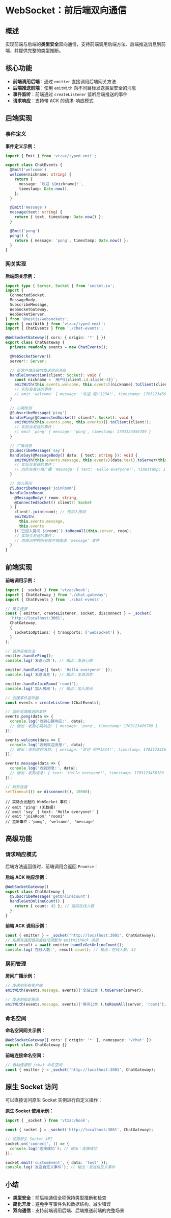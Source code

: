 # WebSocket：前后端双向通信

## 概述

实现前端与后端的**类型安全**双向通信，支持前端调用后端方法、后端推送消息到前端，并提供完整的类型推断。

## 核心功能

- **前端调用后端**：通过 `emitter` 直接调用后端网关方法
- **后端推送前端**：使用 `emitWith` 向不同目标发送类型安全的消息
- **事件监听**：前端通过 `createListener` 监听后端推送的事件
- **请求响应**：支持带 ACK 的请求-响应模式

## 后端实现

### 事件定义

**事件定义示例：**

```ts
import { Emit } from 'vtzac/typed-emit';

export class ChatEvents {
  @Emit('welcome')
  welcome(nickname: string) {
    return {
      message: `欢迎 ${nickname}!`,
      timestamp: Date.now(),
    };
  }

  @Emit('message')
  message(text: string) {
    return { text, timestamp: Date.now() };
  }

  @Emit('pong')
  pong() {
    return { message: 'pong', timestamp: Date.now() };
  }
}
```

### 网关实现

**后端网关示例：**

```ts
import type { Server, Socket } from 'socket.io';
import {
  ConnectedSocket,
  MessageBody,
  SubscribeMessage,
  WebSocketGateway,
  WebSocketServer,
} from '@nestjs/websockets';
import { emitWith } from 'vtzac/typed-emit';
import { ChatEvents } from './chat-events';

@WebSocketGateway({ cors: { origin: '*' } })
export class ChatGateway {
  private readonly events = new ChatEvents();

  @WebSocketServer()
  server!: Server;

  // 新客户端连接时发送欢迎消息
  handleConnection(client: Socket): void {
    const nickname = `用户${client.id.slice(-4)}`;
    emitWith(this.events.welcome, this.events)(nickname).toClient(client);
    // 实际会发送的事件：
    // emit 'welcome' { message: '欢迎 用户1234!', timestamp: 1703123456789 }
  }

  // 心跳检测
  @SubscribeMessage('ping')
  handlePing(@ConnectedSocket() client?: Socket): void {
    emitWith(this.events.pong, this.events)().toClient(client!);
    // 实际会发送的事件：
    // emit 'pong' { message: 'pong', timestamp: 1703123456789 }
  }

  // 广播消息
  @SubscribeMessage('say')
  handleSay(@MessageBody() data: { text: string }): void {
    emitWith(this.events.message, this.events)(data.text).toServer(this.server);
    // 实际会发送的事件：
    // 向所有客户端广播 'message' { text: 'Hello everyone!', timestamp: 1703123456789 }
  }

  // 加入房间
  @SubscribeMessage('joinRoom')
  handleJoinRoom(
    @MessageBody() room: string,
    @ConnectedSocket() client?: Socket
  ) {
    client!.join(room); // 先加入房间
    emitWith(
      this.events.message,
      this.events
    )(`已加入房间 ${room}`).toRoomAll(this.server, room);
    // 实际会发送的事件：
    // 向房间中的所有客户端发送 'message' 事件
  }
}
```

## 前端实现

**前端调用示例：**

```ts
import { _socket } from 'vtzac/hook';
import { ChatGateway } from './chat.gateway';
import { ChatEvents } from './chat-events';

// 建立连接
const { emitter, createListener, socket, disconnect } = _socket(
  'http://localhost:3001',
  ChatGateway,
  {
    socketIoOptions: { transports: ['websocket'] },
  }
);

// 调用后端方法
emitter.handlePing();
console.log('发送心跳'); // 输出：发送心跳

emitter.handleSay({ text: 'Hello everyone!' });
console.log('发送消息'); // 输出：发送消息

emitter.handleJoinRoom('room1');
console.log('加入房间'); // 输出：加入房间

// 创建事件监听器
const events = createListener(ChatEvents);

// 监听后端推送的事件
events.pong(data => {
  console.log('收到心跳响应:', data);
  // 输出：收到心跳响应: { message: 'pong', timestamp: 1703123456789 }
});

events.welcome(data => {
  console.log('收到欢迎消息:', data);
  // 输出：收到欢迎消息: { message: '欢迎 用户1234!', timestamp: 1703123456789 }
});

events.message(data => {
  console.log('收到消息:', data);
  // 输出：收到消息: { text: 'Hello everyone!', timestamp: 1703123456789 }
});

// 断开连接
setTimeout(() => disconnect(), 10000);
```

```
// 实际会发起的 WebSocket 事件：
// emit 'ping' (无数据)
// emit 'say' { text: 'Hello everyone!' }
// emit 'joinRoom' 'room1'
// 监听事件：'pong', 'welcome', 'message'
```

## 高级功能

### 请求响应模式

后端方法返回值时，前端调用会返回 `Promise`：

**后端 ACK 响应示例：**

```ts
@WebSocketGateway()
export class ChatGateway {
  @SubscribeMessage('getOnlineCount')
  handleGetOnlineCount() {
    return { count: 42 }; // 返回在线人数
  }
}
```

**前端 ACK 调用示例：**

```ts
const { emitter } = _socket('http://localhost:3001', ChatGateway);
// 如果有返回值则会自动调整为 emitWithAck 调用
const result = await emitter.handleGetOnlineCount();
console.log('在线人数:', result.count); // 输出：在线人数: 42
```

### 房间管理

**房间广播示例：**

```ts
// 发送到所有客户端
emitWith(events.message, events)('全站公告').toServer(server);

// 发送到指定房间
emitWith(events.message, events)('房间公告').toRoomAll(server, 'room1');
```

### 命名空间

**命名空间网关示例：**

```ts
@WebSocketGateway({ cors: { origin: '*' }, namespace: '/chat' })
export class ChatGateway {}
```

**前端连接命名空间：**

```ts
// 自动连接到 /chat 命名空间
const { emitter } = _socket('http://localhost:3001', ChatGateway);
```

## 原生 Socket 访问

可以直接访问原生 Socket 实例进行自定义操作：

**原生 Socket 使用示例：**

```ts
import { _socket } from 'vtzac/hook';

const { socket } = _socket('http://localhost:3001', ChatGateway);

// 使用原生 Socket API
socket.on('connect', () => {
  console.log('连接成功'); // 输出：连接成功
});

socket.emit('customEvent', { data: 'test' });
console.log('发送自定义事件'); // 输出：发送自定义事件
```

## 小结

- **类型安全**：前后端通信全程保持类型推断和检查
- **简化开发**：避免手写事件名和数据结构，减少错误
- **双向通信**：支持前端调用后端、后端推送前端的完整场景

